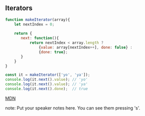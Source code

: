 ##  Iterators

```javascript
function makeIterator(array){
    let nextIndex = 0;
    
    return {
       next: function(){
           return nextIndex < array.length ?
               {value: array[nextIndex++], done: false} :
               {done: true};
       }
    }
}
```

```javascript
const it = makeIterator(['yo', 'ya']);
console.log(it.next().value); // 'yo'
console.log(it.next().value); // 'ya'
console.log(it.next().done);  // true
```

[MDN](https://developer.mozilla.org/en-US/docs/Web/JavaScript/Guide/Iterators_and_Generators)

note:
    Put your speaker notes here.
    You can see them pressing 's'.

